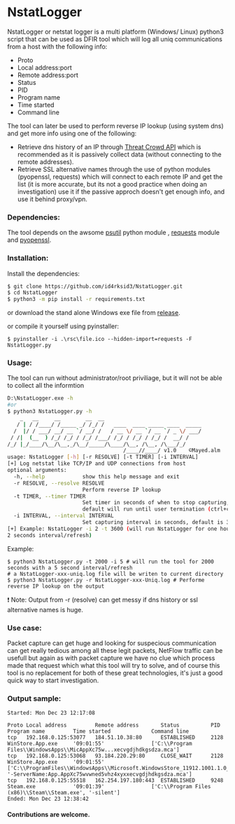 # NstatLogger

NstatLogger or netstat logger is a multi platform (Windows/ Linux) python3 script that can be used as DFIR tool which will log all uniq communications from a host with the following info:

  - Proto
  - Local address:port
  - Remote address:port
  - Status
  - PID
  - Program name
  - Time started
  - Command line
  
The tool can later be used to perform reverse IP lookup (using system dns) and get more info using one of the following:
  - Retrieve dns history of an IP through [Threat Crowd API](https://github.com/AlienVault-OTX/ApiV2) which is recommended as it is passively collect data (without connecting to the remote addresses).
  - Retrieve SSL alternative names through the use of python modules (pyopenssl, requests) which will connect to each remote IP and get the list (it is more accurate, but its not a good practice when doing an investigation) use it if the passive approch doesn't get enough info, and use it behind proxy/vpn. 

### Dependencies:
The tool depends on the awsome [psutil](https://github.com/giampaolo/psutil) python module , [requests](https://pypi.org/project/requests/) module and [pyopenssl](https://pypi.org/project/pyOpenSSL/).

### Installation:
Install the dependencies:
```sh
$ git clone https://github.com/id4rksid3/NstatLogger.git
$ cd NstatLogger
$ python3 -m pip install -r requirements.txt
```
or download the stand alone Windows exe file from [release](https://github.com/iD4rksid3/NstatLogger/releases).

or compile it yourself using pyinstaller:
```
$ pyinstaller -i .\rsc\file.ico --hidden-import=requests -F NstatLogger.py
```
### Usage:
The tool can run without administrator/root priviliage, but it will not be able to collect all the informtion
```sh
D:\NstatLogger.exe -h
#or
$ python3 NstatLogger.py -h
    _   __     __        __  __
   / | / /____/ /_____ _/ /_/ /   ____  ____ _____ ____  _____
  /  |/ / ___/ __/ __ `/ __/ /   / __ \/ __ `/ __ `/ _ \/ ___/
 / /|  (__  ) /_/ /_/ / /_/ /___/ /_/ / /_/ / /_/ /  __/ /
/_/ |_/____/\__/\__,_/\__/_____/\____/\__, /\__, /\___/_/
                                     /____//____/ v1.0    ©Mayed.alm
usage: NstatLogger [-h] [-r RESOLVE] [-t TIMER] [-i INTERVAL]
[+] Log netstat like TCP/IP and UDP connections from host
optional arguments:
  -h, --help            show this help message and exit
  -r RESOLVE, --resolve RESOLVE
                        Perform reverse IP lookup
  -t TIMER, --timer TIMER
                        Set timer in seconds of when to stop capturing,
                        default will run until user termination (ctrl+c)
  -i INTERVAL, --interval INTERVAL
                        Set capturing interval in seconds, default is 3
[+] Example: NstatLogger -i 2 -t 3600 (will run NstatLogger for one hour, with
2 seconds interval/refresh)
```
Example:
```
$ python3 NstatLogger.py -t 2000 -i 5 # will run the tool for 2000 seconds with a 5 second interval/refresh
# a NstatLogger-xxx-uniq.log file will be writen to current directory
$ python3 NstatLogger.py -r NstatLogger-xxx-Uniq.log # Performe reverse IP lookup on the output
```
:exclamation: Note: Output from -r (resolve) can get messy if dns history or ssl alternative names is huge.
### Use case:
Packet capture can get huge and looking for suspecious communication can get really tedious among all these legit packets, NetFlow traffic can be usefull but again as with packet capture we have no clue which process made that request which what this tool will try to solve, and of course this tool is no replacement for both of these great technologies, it's just a good quick way to start investigation.

### Output sample:
```
Started: Mon Dec 23 12:17:08

Proto Local address         Remote address       Status          PID        Program name         Time started             Command line
tcp   192.168.0.125:53077   184.51.10.38:80      ESTABLISHED     2128       WinStore.App.exe     '09:01:55'               ['C:\\Program Files\\WindowsApps\\MicAppXc75w...xecvgdjhdkgsdza.mca']
tcp   192.168.0.125:53068   93.184.220.29:80     CLOSE_WAIT      2128       WinStore.App.exe     '09:01:55'               ['C:\\ProgramFiles\\WindowsApps\\Microsoft.WindowsStore_11912.1001.1.0_x64__8wekyb3d8bbwe\\WinStore.App.exe', '-ServerName:App.AppXc75wvwned5vhz4xyxxecvgdjhdkgsdza.mca']
tcp   192.168.0.125:55518   162.254.197.180:443  ESTABLISHED     9248       Steam.exe            '09:01:39'               ['C:\\Program Files (x86)\\Steam\\Steam.exe', '-silent']
Ended: Mon Dec 23 12:38:42
```
#### Contributions are welcome.
